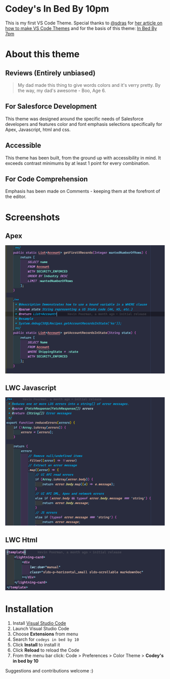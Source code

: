 # Codey's In Bed By 10pm

This is my first VS Code Theme. Special thanks to [@sdras](https://github.com/sdras) for [her article on how to make VS Code Themes](https://css-tricks.com/creating-a-vs-code-theme/) and for the basis of this theme: [In Bed By 7pm](https://github.com/sdras/inbedby7pm)

# About this theme

## Reviews (Entirely unbiased)

> My dad made this thing to give words colors and it's verry pretty. By the way, my dad's awesome - Boo, Age 6.

## For Salesforce Development

This theme was designed around the specific needs of Salesforce developers and features color and font emphasis selections specifically for Apex, Javascript, html and css.

## Accessible

This theme has been built, from the ground up with accessibility in mind. It exceeds contrast minimums by at least 1 point for every combination.

## For Code Comprehension

Emphasis has been made on Comments - keeping them at the forefront of the editor.

# Screenshots

## Apex

![Apex](Apex.png)

## LWC Javascript

![LWC Javascript](lwc-js.png)

## LWC Html

![LWC Html](lwc-html.png)

# Installation

1.  Install [Visual Studio Code](https://code.visualstudio.com/)
2.  Launch Visual Studio Code
3.  Choose **Extensions** from menu
4.  Search for `codeys in bed by 10`
5.  Click **Install** to install it
6.  Click **Reload** to reload the Code
7.  From the menu bar click: Code > Preferences > Color Theme > **Codey's in bed by 10**

Suggestions and contributions welcome :)
